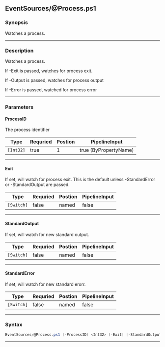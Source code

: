 
EventSources/@Process.ps1
-------------------------
### Synopsis
Watches a process.

---
### Description

Watches a process.

If -Exit is passed, watches for process exit.

If -Output is passed, watches for process output

If -Error is passed, watched for process error

---
### Parameters
#### **ProcessID**

The process identifier



|Type         |Requried|Postion|PipelineInput        |
|-------------|--------|-------|---------------------|
|```[Int32]```|true    |1      |true (ByPropertyName)|
---
#### **Exit**

If set, will watch for process exit.  This is the default unless -StandardError or -StandardOutput are passed.



|Type          |Requried|Postion|PipelineInput|
|--------------|--------|-------|-------------|
|```[Switch]```|false   |named  |false        |
---
#### **StandardOutput**

If set, will watch for new standard output.



|Type          |Requried|Postion|PipelineInput|
|--------------|--------|-------|-------------|
|```[Switch]```|false   |named  |false        |
---
#### **StandardError**

If set, will watch for new standard erorr.



|Type          |Requried|Postion|PipelineInput|
|--------------|--------|-------|-------------|
|```[Switch]```|false   |named  |false        |
---
### Syntax
```PowerShell
EventSources/@Process.ps1 [-ProcessID] <Int32> [-Exit] [-StandardOutput] [-StandardError] [<CommonParameters>]
```
---


